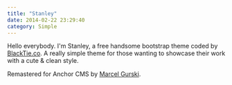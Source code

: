 ```yaml
---
title: "Stanley"
date: 2014-02-22 23:29:40
category: Simple
---
```


Hello everybody. I'm Stanley, a free handsome bootstrap theme coded by [BlackTie.co](http://blacktie.co/ "BlackTie"). A really simple theme for those wanting to showcase their work with a cute & clean style.

Remastered for Anchor CMS by [Marcel Gurski](http://wazeo.de/ "Wazeo").
